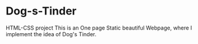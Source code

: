 # Dog-s-Tinder
HTML-CSS project
This is an One page Static beautiful Webpage, where I implement  the idea of Dog's Tinder.
